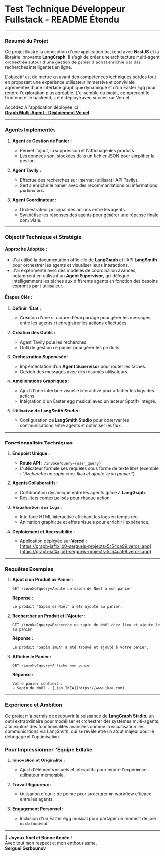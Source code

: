 # Test Technique Développeur Fullstack - README Étendu

---

### **Résumé du Projet**

Ce projet illustre la conception d'une application backend avec **NestJS** et la librairie innovante **LangGraph**. Il s'agit de créer une architecture multi-agent orchestrée autour d'une gestion de panier d'achat enrichie par des recherches intelligentes en ligne.  

L'objectif est de mettre en avant des compétences techniques solides tout en proposant une expérience utilisateur immersive et conviviale, agrémentée d'une interface graphique dynamique et d'un Easter egg pour rendre l'exploration plus agréable. L'ensemble du projet, comprenant le frontend et le backend, a été déployé avec succès sur Vercel. 

Accédez à l'application déployée ici :  
[**Graph Multi-Agent - Déploiement Vercel**](https://graph-iaf4xjib0-sergueis-projects-5c54ca99.vercel.app)

---

### **Agents Implémentés**

1. **Agent de Gestion de Panier :**  
   - Permet l'ajout, la suppression et l'affichage des produits.  
   - Les données sont stockées dans un fichier JSON pour simplifier la gestion.  

2. **Agent Tavily :**  
   - Effectue des recherches sur Internet (utilisant l'API Tavily).  
   - Sert à enrichir le panier avec des recommandations ou informations pertinentes.  

3. **Agent Coordinateur :**  
   - Orchestrateur principal des actions entre les agents.  
   - Synthétise les réponses des agents pour générer une réponse finale conviviale.  

---

### **Objectif Technique et Stratégie**

#### **Approche Adoptée :**
- J'ai utilisé la documentation officielle de **LangGraph** et l'API **LangSmith** pour orchestrer les agents et visualiser leurs interactions.
- J'ai expérimenté avec des modèles de coordination avancés, notamment en utilisant un **Agent Supervisor**, qui délègue intelligemment les tâches aux différents agents en fonction des besoins exprimés par l'utilisateur.

#### **Étapes Clés :**
1. **Définir l'État :**  
   - Création d'une structure d'état partagé pour gérer les messages entre les agents et enregistrer les actions effectuées.

2. **Création des Outils :**  
   - Agent Tavily pour les recherches.  
   - Outil de gestion de panier pour gérer les produits.

3. **Orchestration Supervisée :**  
   - Implémentation d'un **Agent Supervisor** pour router les tâches.  
   - Gestion des messages avec des résumés utilisateurs.

4. **Améliorations Graphiques :**  
   - Ajout d'une interface visuelle interactive pour afficher les logs des actions.
   - Intégration d'un Easter egg musical avec un lecteur Spotify intégré.  

5. **Utilisation de LangSmith Studio :**  
   - Configuration de **LangSmith Studio** pour observer les communications entre agents et optimiser les flux.  

---

### **Fonctionnalités Techniques**

1. **Endpoint Unique :**  
   - **Route API :** `/invoke?query={user_query}`  
   - L'utilisateur formule ses requêtes sous forme de texte libre (exemple : *"Recherche un sapin chez Ikea et ajoute-le au panier."*).

2. **Agents Collaboratifs :**  
   - Collaboration dynamique entre les agents grâce à **LangGraph**.
   - Résultats contextualisés pour chaque action.

3. **Visualisation des Logs :**  
   - Interface HTML interactive affichant les logs en temps réel.  
   - Animation graphique et effets visuels pour enrichir l'expérience.

4. **Déploiement et Accessibilité :**  
   - Application déployée sur **Vercel** :  
     [https://graph-iaf4xjib0-sergueis-projects-5c54ca99.vercel.app](https://graph-iaf4xjib0-sergueis-projects-5c54ca99.vercel.app)

---

### **Requêtes Exemples**

1. **Ajout d'un Produit au Panier :**
   ```
   GET /invoke?query=Ajoute un sapin de Noël à mon panier
   ```

   **Réponse :**  
   ```
   Le produit "Sapin de Noël" a été ajouté au panier.
   ```

2. **Rechercher un Produit et l'Ajouter :**
   ```
   GET /invoke?query=Recherche un sapin de Noël chez Ikea et ajoute-le au panier
   ```

   **Réponse :**  
   ```
   Le produit "Sapin IKEA" a été trouvé et ajouté à votre panier.
   ```

3. **Afficher le Panier :**
   ```
   GET /invoke?query=Affiche mon panier
   ```

   **Réponse :**  
   ```
   Votre panier contient :
   - Sapin de Noël - [Lien IKEA](https://www.ikea.com)
   ```

---

### **Expérience et Ambition**

Ce projet m'a permis de découvrir la puissance de **LangGraph Studio**, un outil extraordinaire pour modéliser et orchestrer des systèmes multi-agents. J'ai exploré des fonctionnalités avancées comme la visualisation des communications via LangSmith, qui se révèle être un atout majeur pour le débogage et l'optimisation.

### **Pour Impressionner l'Équipe Edtake**

1. **Innovation et Originalité :**  
   - Ajout d'éléments visuels et interactifs pour rendre l'expérience utilisateur mémorable.  

2. **Travail Rigoureux :**  
   - Utilisation d'outils de pointe pour structurer un workflow efficace entre les agents.  

3. **Engagement Personnel :**  
   - Inclusion d'un Easter egg musical pour partager un moment de joie et de festivité.  

---

🎄 **Joyeux Noël et Bonne Année !**  
Avec tout mon respect et mon enthousiasme,  
**Sergueï Gorbounov**
